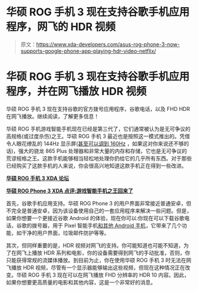 # 华硕 ROG 手机 3 现在支持谷歌手机应用程序，网飞的 HDR 视频

> 原文：<https://www.xda-developers.com/asus-rog-phone-3-now-supports-google-phone-app-playing-hdr-video-netflix/>

# 华硕 ROG 手机 3 现在支持谷歌手机应用程序，并在网飞播放 HDR 视频

华硕 ROG 手机 3 现在支持谷歌的官方拨号应用程序，谷歌电话，以及 FHD HDR 在网飞播放。继续阅读，了解更多信息！

华硕 ROG 手机游戏智能手机现在已经是第三代了，它们通常被认为是无可争议的高规格(或过度杀伤)之王。华硕 ROG 手机 3 最近也是按照这一模式推出的。凭借令人眼花缭乱的 144Hz 显示屏([甚至可以调到 160Hz](https://www.xda-developers.com/asus-rog-phone-3-hidden-160hz-refresh-rate-mode/) ，如果这对你来说还不够的话)，强大的骁龙 865 Plus 处理器和非常大量的内存和存储，它也是无可争议的荒谬规格之王。这款手机能够相当轻松地处理你扔给它的几乎所有东西。对于那些已经购买了这款手机的人来说，你会很高兴地知道这款手机正在得到一些改进。

**[华硕 ROG 手机 3 XDA 论坛](https://forum.xda-developers.com/asus-rog-phone-3)**

**[华硕 ROG Phone 3 XDA 点评:游戏智能手机之王回来了](https://www.xda-developers.com/asus-rog-phone-3-review/)**

首先，谷歌手机应用支持。华硕 ROG Phone 3 的用户界面非常接近普通安卓，但不完全是普通安卓，因为该设备使用自己的一套应用程序来解决一些问题。但是，如果你想要一个更接近谷歌 Android 的体验，现在你可以:你现在可以下载谷歌电话，谷歌的拨号器，用于 Pixel 智能手机[和其他 Android 手机](https://www.xda-developers.com/google-phone-non-pixel-play-store-download/)，它带来了几个功能，如干净的用户界面，垃圾邮件防护等等。

其次，但同样重要的是，HDR 视频对网飞的支持。你可能知道也可能不知道，为了在网飞上播放 HDR 系列和电影，你的设备需要得到网飞的手动批准，否则，你只能获得常规的流媒体播放。到目前为止，你在使用华硕 ROG 手机 3 时无法在网飞播放 HDR 视频，尽管有一个显示器能够输出这些视频，但现在这种情况正在改变。华硕 ROG 手机 3 现在可以在网飞播放 FHD 分辨率的 HDR 10 内容。因此，如果你想要更高质量的电影和其他内容，这是一个非常好的消息。